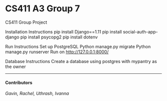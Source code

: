 # CS411 A3 Group 7
CS411 Group Project

Installation Instructions
pip install Django==1.11
pip install social-auth-app-django
pip install psycopg2
pip install dotenv

Run Instructions 
Set up PostgreSQL 
Python manage.py migrate
Python manage.py runserver
Run on http://127.0.0.1:8000/

Database Instructions 
Create a database using postgres with mypantry as the owner 

---
#### Contributors
*Gavin, Rachel, Uthrash, Ivanna*
